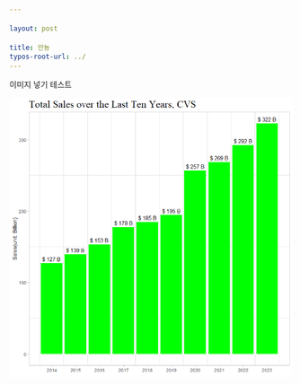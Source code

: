 ```yaml
---

layout: post

title: 안뇽
typos-root-url: ../
---
```




이미지 넣기 테스트



![Rplot](../images/2023-08-13-테스트-포스팅-입니다/Rplot.png)